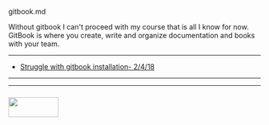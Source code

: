 gitbook.md

Without gitbook I can't proceed with my course that is all I know for now. GitBook is where you create, write and organize documentation and books with your team.

___

* [Struggle with gitbook installation- 2/4/18](https://github.com/elewa-academy/study-journal-template/blob/master/02-04__08-04/03-04-2018.md)

___
___
### <a href="http://elewa.education/blog" target="_blank"><img src="https://user-images.githubusercontent.com/18554853/34921062-506450ae-f97d-11e7-875f-6feeb26ad72d.png" width="100" height="40"/></a>